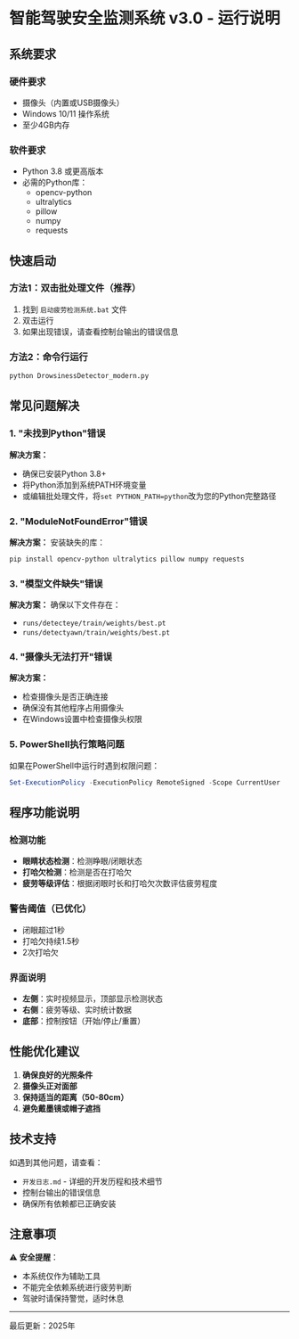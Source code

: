 # 智能驾驶安全监测系统 v3.0 - 运行说明

## 系统要求

### 硬件要求
- 摄像头（内置或USB摄像头）
- Windows 10/11 操作系统
- 至少4GB内存

### 软件要求
- Python 3.8 或更高版本
- 必需的Python库：
  - opencv-python
  - ultralytics
  - pillow
  - numpy
  - requests

## 快速启动

### 方法1：双击批处理文件（推荐）
1. 找到 `启动疲劳检测系统.bat` 文件
2. 双击运行
3. 如果出现错误，请查看控制台输出的错误信息

### 方法2：命令行运行
```bash
python DrowsinessDetector_modern.py
```

## 常见问题解决

### 1. "未找到Python"错误
**解决方案：**
- 确保已安装Python 3.8+
- 将Python添加到系统PATH环境变量
- 或编辑批处理文件，将`set PYTHON_PATH=python`改为您的Python完整路径

### 2. "ModuleNotFoundError"错误
**解决方案：**
安装缺失的库：
```bash
pip install opencv-python ultralytics pillow numpy requests
```

### 3. "模型文件缺失"错误
**解决方案：**
确保以下文件存在：
- `runs/detecteye/train/weights/best.pt`
- `runs/detectyawn/train/weights/best.pt`

### 4. "摄像头无法打开"错误
**解决方案：**
- 检查摄像头是否正确连接
- 确保没有其他程序占用摄像头
- 在Windows设置中检查摄像头权限

### 5. PowerShell执行策略问题
如果在PowerShell中运行时遇到权限问题：
```powershell
Set-ExecutionPolicy -ExecutionPolicy RemoteSigned -Scope CurrentUser
```

## 程序功能说明

### 检测功能
- **眼睛状态检测**：检测睁眼/闭眼状态
- **打哈欠检测**：检测是否在打哈欠
- **疲劳等级评估**：根据闭眼时长和打哈欠次数评估疲劳程度

### 警告阈值（已优化）
- 闭眼超过1秒
- 打哈欠持续1.5秒
- 2次打哈欠

### 界面说明
- **左侧**：实时视频显示，顶部显示检测状态
- **右侧**：疲劳等级、实时统计数据
- **底部**：控制按钮（开始/停止/重置）

## 性能优化建议

1. **确保良好的光照条件**
2. **摄像头正对面部**
3. **保持适当的距离（50-80cm）**
4. **避免戴墨镜或帽子遮挡**

## 技术支持

如遇到其他问题，请查看：
- `开发日志.md` - 详细的开发历程和技术细节
- 控制台输出的错误信息
- 确保所有依赖都已正确安装

## 注意事项

⚠️ **安全提醒**：
- 本系统仅作为辅助工具
- 不能完全依赖系统进行疲劳判断
- 驾驶时请保持警觉，适时休息

---
最后更新：2025年 
